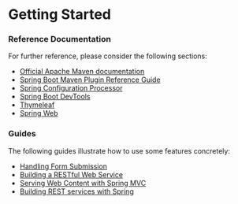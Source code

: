 # Getting Started

### Reference Documentation
For further reference, please consider the following sections:

* [Official Apache Maven documentation](https://maven.apache.org/guides/index.html)
* [Spring Boot Maven Plugin Reference Guide](https://docs.spring.io/spring-boot/docs/2.2.6.RELEASE/maven-plugin/)
* [Spring Configuration Processor](https://docs.spring.io/spring-boot/docs/2.2.6.RELEASE/reference/htmlsingle/#configuration-metadata-annotation-processor)
* [Spring Boot DevTools](https://docs.spring.io/spring-boot/docs/2.2.6.RELEASE/reference/htmlsingle/#using-boot-devtools)
* [Thymeleaf](https://docs.spring.io/spring-boot/docs/2.2.6.RELEASE/reference/htmlsingle/#boot-features-spring-mvc-template-engines)
* [Spring Web](https://docs.spring.io/spring-boot/docs/2.2.6.RELEASE/reference/htmlsingle/#boot-features-developing-web-applications)

### Guides
The following guides illustrate how to use some features concretely:

* [Handling Form Submission](https://spring.io/guides/gs/handling-form-submission/)
* [Building a RESTful Web Service](https://spring.io/guides/gs/rest-service/)
* [Serving Web Content with Spring MVC](https://spring.io/guides/gs/serving-web-content/)
* [Building REST services with Spring](https://spring.io/guides/tutorials/bookmarks/)

